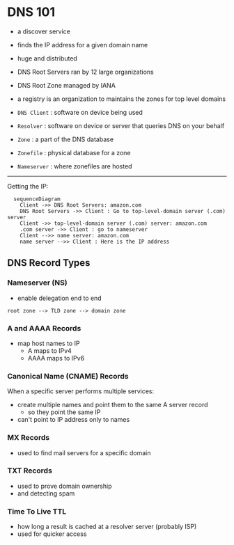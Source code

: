 # DNS 101

- a discover service
- finds the IP address for a given domain name
- huge and distributed
- DNS Root Servers ran by 12 large organizations
- DNS Root Zone managed by IANA
- a registry is an organization to maintains the zones for top level domains

- `DNS Client` : software on device being used
- `Resolver` : software on device or server that queries DNS on your behalf
- `Zone` : a part of the DNS database
- `Zonefile` : physical database for a zone
- `Nameserver` : where zonefiles are hosted

---

Getting the IP:

```mermaid
  sequenceDiagram
    Client ->> DNS Root Servers: amazon.com
    DNS Root Servers ->> Client : Go to top-level-domain server (.com) server
    Client ->> top-level-domain server (.com) server: amazon.com
    .com server ->> Client : go to nameserver
    Client -->> name server: amazon.com
    name server -->> Client : Here is the IP address
```

## DNS Record Types

### Nameserver (NS)

- enable delegation end to end

`root zone --> TLD zone --> domain zone`

### A and AAAA Records
- map host names to IP
  - A maps to IPv4
  - AAAA maps to IPv6

### Canonical Name (CNAME) Records

When a specific server performs multiple services:
  - create multiple names and point them to the same A server record
    - so they point the same IP
  - can't point to IP address only to names

### MX Records
- used to find mail servers for a specific domain

### TXT Records
- used to prove domain ownership
- and detecting spam

### Time To Live TTL
- how long a result is cached at a resolver server (probably ISP)
- used for quicker access
